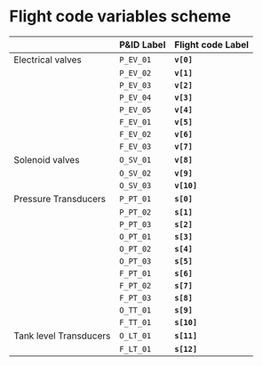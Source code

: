 # Flight code variables scheme



|                |P&ID Label                         |Flight code Label                        |
|----------------|-------------------------------|-----------------------------|
|Electrical valves|`P_EV_01`            |**`v[0]`**         |
|        |`P_EV_02`              |**`v[1]`**            |
|         |`P_EV_03`    |**`v[2]`**   |
|     |`P_EV_04`            |**`v[3]`**         |
|        |`P_EV_05`              |**`v[4]`**            |
|         |`F_EV_01`    |**`v[5]`**   |
|           |`F_EV_02`            |**`v[6]`**         |
|        |`F_EV_03`              |**`v[7]`**            |
|Solenoid valves|`O_SV_01`            |**`v[8]`**         |
|        |`O_SV_02`              |**`v[9]`**            |
|         |`O_SV_03`    |**`v[10]`**   |
|Pressure Transducers|`P_PT_01`            |**`s[0]`**         |
|        |`P_PT_02`              |**`s[1]`**            |
|         |`P_PT_03`    |**`s[2]`**   |
|     |`O_PT_01`            |**`s[3]`**         |
|	|`O_PT_02` | **`s[4]`** 	|
|        |`O_PT_03`              |**`s[5]`**            |
|         |`F_PT_01`    |**`s[6]`**   |
|           |`F_PT_02`            |**`s[7]`**         |
|	| `F_PT_03`	| **`s[8]`** 		|
|    |`O_TT_01`              |**`s[9]`**            |
|         |`F_TT_01`    |**`s[10]`**   |
|Tank level Transducers|`O_LT_01`            |**`s[11]`**         |
|        |`F_LT_01`              |**`s[12]`**            |



